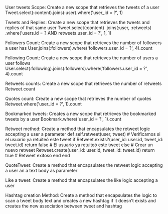 User tweets Scope: Create a new scope that retrieves the tweets of a user
Tweet.select(:content).joins(:user).where('user_id = ?', 1)

Tweets and Replies: Create a new scope that retrieves the tweets and replies of that same user
Tweet.select(:content)
.joins(:user, :retweets)
.where('users.id = ? AND retweets.user_id = ?', 1, 1)

Followers Count: Create a new scope that retrieves the number of followers a user has
User.joins(:followers).where('followers.user_id = ?', 4).count

Following Count: Create a new scope that retrieves the number of users a user follows
User.select(:following).joins(:followers).where('followers.user_id = ?', 4).count

Retweets counts: Create a new scope that retrieves the number of retweets
Retweet.count

Quotes count: Create a new scope that retrieves the number of quotes
Retweet.where('user_id = ?', 1).count

Bookmarked tweets: Creates a new scope that retrieves the bookmarked tweets by a user
Bookmark.where('user_id = ?', 1).count

Retweet method: Create a method that encapsulates the retweet logic accepting a user a parameter
def self.retweet(user, tweet) # Verificamos si el usuario ya retuiteó este tweet
if Retweet.exists?(user_id: user.id, tweet_id: tweet.id)
return false # El usuario ya retuiteó este tweet
else # Crear un nuevo retweet
Retweet.create(user_id: user.id, tweet_id: tweet.id)
return true # Retweet exitoso
end
end

QuoteTweet: Create a method that encapsulates the retweet logic accepting a user an a text body as parameter

Like a tweet: Create a method that encapsulates the like logic accepting a user

Hashtag creation Method: Create a method that encapsulates the logic to scan a tweet body text and creates a new hashtag if it doesn’t exists and creates the new association between tweet and hashtag
